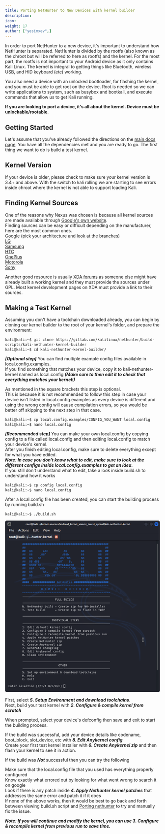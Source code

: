 ```yaml
---
title: Porting NetHunter to New Devices with kernel builder
description:
icon:
weight: 17
author: ["yesimxev",]
---
```


In order to port NetHunter to a new device, it's important to understand how NetHunter is separated. NetHunter is divided by the rootfs (also known as the chroot but will be referred to here as rootfs) and the kernel. For the most part, the rootfs is not important to your Android device as it only contains Kali Linux. The kernel is integral to getting things like Bluetooth, wireless USB, and HID keyboard (etc) working.

You also need a device with an unlocked bootloader, for flashing the kernel, and you must be able to get root on the device. Root is needed so we can write applications to system, such as busybox and bootkali, and execute commands that allow us to get Kali running.

**If you are looking to port a device, it's all about the kernel. Device must be unlockable/rootable**.

## Getting Started

Let's assume that you've already followed the directions on the [main docs page](/docs/nethunter/building-nethunter/). You have all the dependencies met and you are ready to go. The first thing we want to do is build a test kernel.

## Kernel Version

If your device is older, please check to make sure your kernel version is 3.4+ and above. With the switch to kali rolling we are starting to see errors inside chroot where the kernel is not able to support loading Kali.

## Finding Kernel Sources

One of the reasons why Nexus was chosen is because all kernel sources are made available through [Google's own website](https://android.googlesource.com).  
Finding sources can be easy or difficult depending on the manufacturer, here are the most common ones.  
[Google](https://android.googlesource.com/kernel/msm/) (pick your architecture and look at the branches)  
[LG](http://opensource.lge.com/index)  
[Samsung](http://opensource.samsung.com/reception.do)  
[HTC](https://www.htcdev.com/devcenter/downloads)  
[OnePlus](https://github.com/OnePlusOSS)  
[Motorola](https://github.com/MotorolaMobilityLLC)  
[Sony](https://github.com/sonyxperiadev/kernel)  

Another good resource is usually [XDA forums](https://forum.xda-developers.com/) as someone else might have already built a working kernel and they must provide the sources under GPL. Most kernel development pages on XDA must provide a link to their sources.

## Making a Test Kernel

Assuming you don't have a toolchain downloaded already, you can begin by cloning our kernel builder to the root of your kernel's folder, and prepare the environment:

```console
kali@kali:~$ git clone https://gitlab.com/kalilinux/nethunter/build-scripts/kali-nethunter-kernel-builder
kali@kali:~$ cd kali-nethunter-kernel-builder/
```
***[Optional step]*** You can find multiple example config files available in local.config.examples.  
If you find something that matches your device, copy it to kali-nethunter-kernel named as local.config ***(Make sure to then edit it to check that everything matches your kernel!)***

As mentioned in the square brackets this step is optional.  
This is because it is not recommended to follow this step in case your device isn't listed in local.config.examples as every device is different and using the wrong config will cause compilation errors, so you would be better off skipping to the next step in that case. 

```console
kali@kali:~$ cp local.config.examples/CONFIG_YOU_WANT local.config
kali@kali:~$ nano local.config
```

***[Recommended step]*** You can make your own local.config by copying config to a file called local.config and then editing local.config to match your device's kernel.  
After you finish editing local.config, make sure to delete everything except for what you have edited.  
***Note: In case you don't know what to edit, make sure to look at the different configs inside local.config.examples to get an idea.***  
If you still don't understand what to edit, take a look inside build.sh to understand how it works  

```console
kali@kali:~$ cp config local.config
kali@kali:~$ nano local.config
```
After a local.config file has been created, you can start the building process by running build.sh 

```console
kali@kali:~$ ./build.sh
```

![](nethunter-porting1.png)

First, select ***S. Setup Environment and download toolchains***.  
Next, build your test kernel with ***2. Configure & compile kernel from scratch***

When prompted, select your device's defconfig then save and exit to start the building process. 
 
If the build was successful, add your device details like codename, boot_block, slot_device, etc with ***8. Edit Anykernel config***  
Create your first test kernel installer with ***6. Create Anykernel zip*** and then flash your kernel to see it in action. 

If the build was ***Not*** successful then you can try the following 

Make sure that the local.config file that you used has everything properly configured  
Know exactly what errored out by looking for what went wrong to search it on google  
Look if there is any patch inside ***4. Apply Nethunter kernel patches*** that addresses the same error and patch it if it does  
If none of the above works, then it would be best to go back and forth between viewing build.sh script and [Porting nethunter](https://www.kali.org/docs/nethunter/porting-nethunter/#making-a-test-kernel) to try and manually fix the issue. 
  
  
  
***Note: If you will continue and modify the kernel, you can use ***3. Configure & recompile kernel from previous run*** to save time.***